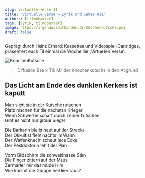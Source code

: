 ```yaml
---
slug: virtuelle-verse-11
title: 'Virtuelle Verse – Lyrik und Games #11'
authors: [tilmobaxter]
tags: [lyrik, tilmobaxter]
image: https://irgendwasmitkunden.de/KnochenKutsche.png
draft: false
---
```


Geprägt durch Heinz Erhardt Kassetten und Videospiel-Cartridges, präsentiert euch Til einmal die Woche die „Virtuellen Verse“.
<!--truncate-->

![KnochenKutsche](https://irgendwasmitkunden.de/KnochenKutsche.png)
> Diffusion Bee x Til: Mit der Knochenkutsche in den Abgrund

## Das Licht am Ende des dunklen Kerkers ist kaputt

Man sieht sie in der Kutsche rutschen <br/>
Platz machen für die nächsten Krieger <br/>
Wenn Schwerter scharf durch Leiber flutschen <br/>
Gibt es nicht nur große Sieger <br/>

Die Barbarin bleibt heut auf der Strecke <br/>
Der Okkultist fleht nachts im Wahn <br/>
Der Waffenknecht scheut jede Ecke <br/>
Der Pestdoktorin fehlt der Plan <br/>

Vorm Bildschirm die schweißnasse Stirn <br/>
Die Finger zittern auf der Maus <br/>
Zermarter mir das müde Hirn <br/>
Wie kommt die Gruppe heil hier raus? <br/>